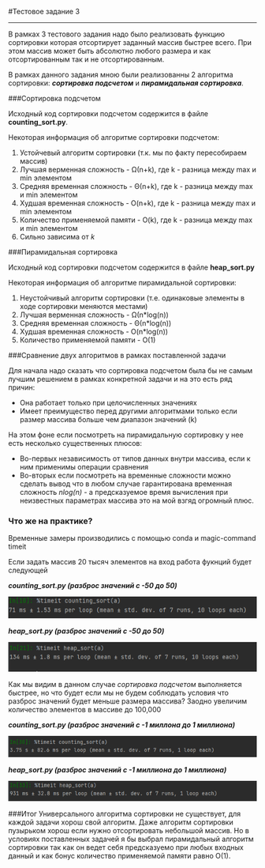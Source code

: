 #Тестовое задание 3

---
В рамках 3 тестового задания надо было реализовать функцию сортировки которая отсортирует заданный массив быстрее всего.
 При этом массив может быть абсолютно любого размера и как отсортированным так и не отсортированным.

В рамках данного задания мною были реализованны 2 алгоритма сортировки: __*сортировка подсчетом*__ и 
__*пирамидальная сортировка*__.

###Сортировка подсчетом

Исходный код сортировки подсчетом содержится в файле **counting_sort.py**.

Некоторая информация об алгоритме сортировки подсчетом:
1. Устойчевый алгоритм сортировки (т.к. мы по факту пересобираем массив)
2. Лучшая верменная сложность - Ω(n+k), где k - разница между max и min элементом
3. Средняя временная сложность - Θ(n+k), где k - разница между max и min элементом
4. Худшая временная сложность - O(n+k), где k - разница между max и min элементом
5. Количество применяемой памяти - O(k), где k - разница между max и min элементом
6. Сильно зависима от *k* 

###Пирамидальная сортировка

Исходный код сортировки подсчетом содержится в файле **heap_sort.py**

Некоторая информация об алгоритме пирамидальной сортировки:
1. Неустойчивый алгоритм сортировки (т.е. одинаковые элементы в ходе сортировки меняются местами)
2. Лучшая верменная сложность - Ω(n*log(n))
3. Средняя временная сложность - Θ(n*log(n))
4. Худшая временная сложность - O(n*log(n))
5. Количество применяемой памяти - O(1)

###Сравнение двух алгоритмов в рамках поставленной задачи

Для начала надо сказать что сортировка подсчетом была бы не самым лучшим решением в рамках конкретной задачи
и на это есть ряд причин:
- Она работает только при целочисленных значениях
- Имеет преимущество перед другими алгоритмами только если размер массива больше чем диапазон значений (k)

На этом фоне если посмотреть на пирамидальную сортировку у нее есть несколько существенных плюсов:
- Во-первых независимость от типов данных внутри массива, если к ним применимы операции сравнения
- Во-вторых если посмотреть на временные сложности можно сделать вывод что в любом случае гарантирована временная сложность
*nlog(n)* - а предсказуемое время вычисления при неизвестных параметрах массива это на мой взгяд огромный плюс.


### Что же на практике?

Временные замеры производились с помощью conda и magic-command timeit

Если задать массив 20 тысяч элементов на вход работа фукнций будет следующей


***counting_sort.py (разброс значений с -50 до 50)***

![alt text](https://github.com/WhiteChewy/WargamingTests/blob/master/Test_3/counting_sort20k.PNG "20,000 элементов")


***heap_sort.py (разброс значений с -50 до 50)***

![alt text](https://github.com/WhiteChewy/WargamingTests/blob/master/Test_3/heap_sort20k.PNG "20,000 элементов")

Как мы видим в данном случае *сортировка подсчетом* выполняется быстрее, но что будет если мы не будем соблюдать условия
что разброс значений будет меньше размера массива? Заодно увеличим количество элементов в массиве до 100,000


***counting_sort.py (разброс значений с -1 миллона до 1 миллиона)***

![alt text](https://github.com/WhiteChewy/WargamingTests/blob/master/Test_3/counting_sort100kbigrange.PNG "100,000 элементов")


***heap_sort.py (разброс значений с -1 миллиона до 1 миллиона)***

![alt text](https://github.com/WhiteChewy/WargamingTests/blob/master/Test_3/heap_sort100kbigrange.PNG "100,000 элементов")


###Итог
Универсального алгоритма сортировки не существует, для каждой задачи хорош свой алгоритм. Даже алгоритм сортировки пузырьком
хорош если нужно отсортировать небольшой массив. Но в условиях поставленных задачей я бы выбрал пирамидальный алгоритм сортировки
так как он ведет себя предсказуемо при любых входных данный и как бонус количество применяемой памяти равно О(1).